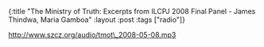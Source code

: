 {:title "The Ministry of Truth: Excerpts from ILCPJ 2008 Final Panel - James Thindwa, Maria Gamboa"
:layout :post
:tags  ["radio"]}

<http://www.szcz.org/audio/tmot\_2008-05-08.mp3>

